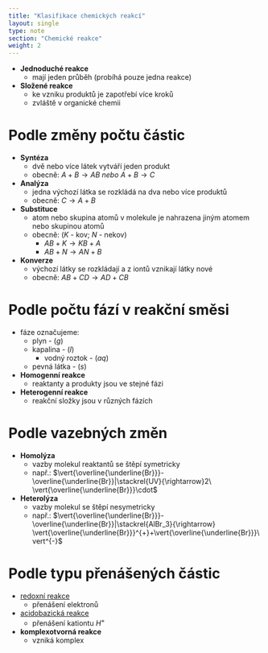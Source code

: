 ```yaml
---
title: "Klasifikace chemických reakcí"
layout: single
type: note
section: "Chemické reakce"
weight: 2
---
```

- **Jednoduché reakce**
    - mají jeden průběh (probíhá pouze jedna reakce)
- **Složené reakce**
    - ke vzniku produktů je zapotřebí více kroků 
    - zvláště v organické chemii
# Podle změny počtu částic
- **Syntéza** 
    - dvě nebo více látek vytváří jeden produkt
    - obecně: $A+B\rightarrow AB$ _nebo_ $A+B\rightarrow C$
- **Analýza**
    - jedna výchozí látka se rozkládá na dva nebo více produktů
    - obecně: $C\rightarrow A+B$
- **Substituce** 
    - atom nebo skupina atomů v molekule je nahrazena jiným atomem nebo skupinou atomů
    - obecně: ($K$ - kov; $N$ - nekov)
        - $AB+K\rightarrow KB+A$
        - $AB + N\rightarrow AN+B$
- **Konverze**
    - výchozí látky se rozkládají a z iontů vznikají látky nové
    - obecně: $AB+CD\rightarrow AD+CB$
# Podle počtu fází v reakční směsi
- fáze označujeme:
    - plyn - $(g)$
    - kapalina - $(l)$
        - vodný roztok - $(aq)$
    - pevná látka - $(s)$
- **Homogenní reakce**
    - reaktanty a produkty jsou ve stejné fázi
- **Heterogenní reakce**
    - reakční složky jsou v různých fázích
# Podle vazebných změn
- **Homolýza**
    - vazby molekul reaktantů se štěpí symetricky
    - např.: $\vert{\overline{\underline{Br}}}- \overline{\underline{Br}}|\stackrel{UV}{\rightarrow}2\ \vert{\overline{\underline{Br}}}\cdot$
- **Heterolýza**
    - vazby molekul se štěpí nesymetricky
    - např.: $\vert{\overline{\underline{Br}}}- \overline{\underline{Br}}|\stackrel{AlBr_3}{\rightarrow} \vert{\overline{\underline{Br}}}^{+}+\vert{\overline{\underline{Br}}}\vert^{-}$
# Podle typu přenášených částic
- [redoxní reakce](/notes/research/chemistry/general-chemistry/chemical-reactions/oxidation-reduction-reaction)
    - přenášení elektronů
- [acidobazická reakce](/notes/research/chemistry/general-chemistry/chemical-reactions/acid-base-reaction)
    - přenášení kationtu $H^+$
- **komplexotvorná reakce**
    - vzniká komplex
